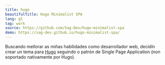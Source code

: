 ```yaml
---
title: hugo
beautifulTitle: Hugo Minimalist SPA
lang: gl
tag: work
source: https://github.com/Sag-Dev/hugo-minimalist-spa
demo: https://sag-dev.github.io/hugo-minimalist-spa/
---
```


Buscando mellorar as miñas habilidades como desarrollador web, decidín crear
un tema para
<a href='https://gohugo.io/' target='_blank'>Hugo</a>
seguindo o patrón de Single Page Application (non soportado
nativamente por Hugo).
